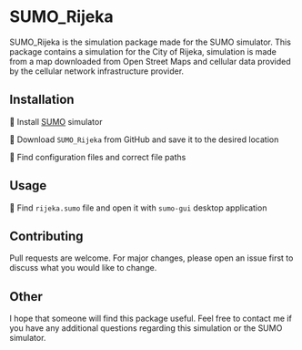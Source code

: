 ﻿# SUMO_Rijeka

SUMO_Rijeka is the simulation package made for the SUMO simulator.
This package contains a simulation for the City of Rijeka, simulation is made from a map downloaded from Open Street Maps and cellular data provided by the cellular network infrastructure provider. 

## Installation
📌 Install [SUMO](https://www.eclipse.org/sumo/) simulator 

📌 Download ```SUMO_Rijeka``` from GitHub and save it to the desired location

📌 Find configuration files and correct file paths

## Usage
📌 Find ```rijeka.sumo``` file and open it with ```sumo-gui``` desktop application

## Contributing
Pull requests are welcome. For major changes, please open an issue first to discuss what you would like to change.

## Other

I hope that someone will find this package useful. Feel free to contact me if you have any additional questions regarding this simulation or the SUMO simulator. 
